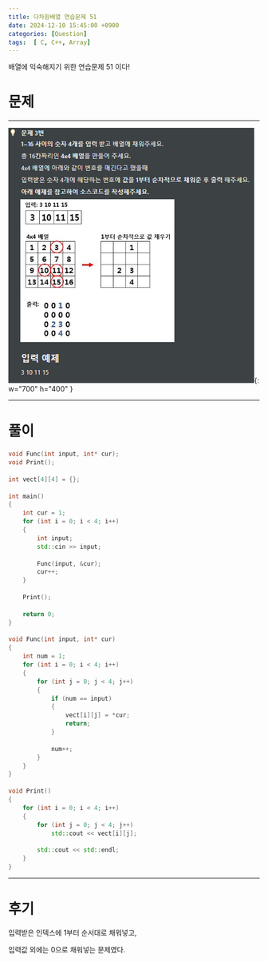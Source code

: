 ```yaml
---
title: 다차원배열 연습문제 51
date: 2024-12-10 15:45:00 +0900
categories: [Question]  
tags:  [ C, C++, Array]
---
```


배열에 익숙해지기 위한 연습문제 51 이다!

# 문제   
---------------------------------------
![Desktop View](/assets/img/Array50.png){: w="700" h="400" }

---------------------------------------

# 풀이

```c++
void Func(int input, int* cur);
void Print();

int vect[4][4] = {};

int main()
{
    int cur = 1;
    for (int i = 0; i < 4; i++)
    {
        int input;
        std::cin >> input;
        
        Func(input, &cur);
        cur++;
    }
    
    Print();
    
    return 0;
}

void Func(int input, int* cur)
{
    int num = 1;
    for (int i = 0; i < 4; i++)
    {
        for (int j = 0; j < 4; j++)
        {
            if (num == input)
            {
                vect[i][j] = *cur;
                return;
            }
            
            num++;
        }
    }
}

void Print()
{
    for (int i = 0; i < 4; i++)
    {
        for (int j = 0; j < 4; j++)
            std::cout << vect[i][j];
        
        std::cout << std::endl;
    }
}
```
---------------------------------------

# 후기

입력받은 인덱스에 1부터 순서대로 채워넣고,

입력값 외에는 0으로 채워넣는 문제였다.
